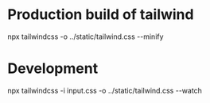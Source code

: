 # Production build of tailwind
npx tailwindcss -o ../static/tailwind.css --minify

# Development
npx tailwindcss -i input.css -o ../static/tailwind.css --watch
